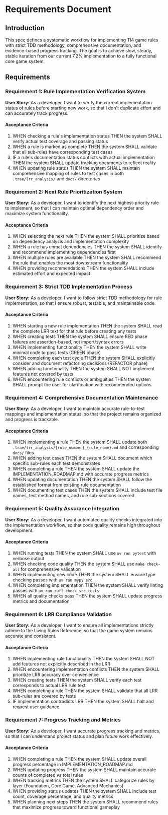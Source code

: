 # Requirements Document

## Introduction

This spec defines a systematic workflow for implementing TI4 game rules with strict TDD methodology, comprehensive documentation, and evidence-based progress tracking. The goal is to achieve slow, steady, stable iteration from our current 7.2% implementation to a fully functional core game system.

## Requirements

### Requirement 1: Rule Implementation Verification System

**User Story:** As a developer, I want to verify the current implementation status of rules before starting new work, so that I don't duplicate effort and can accurately track progress.

#### Acceptance Criteria

1. WHEN checking a rule's implementation status THEN the system SHALL verify actual test coverage and passing status
2. WHEN a rule is marked as complete THEN the system SHALL validate that all sub-rules have corresponding test cases
3. IF a rule's documentation status conflicts with actual implementation THEN the system SHALL update tracking documents to reflect reality
4. WHEN updating rule status THEN the system SHALL maintain comprehensive mapping of rules to test cases in both `.trae/lrr_analysis/` and `docs/` directories

### Requirement 2: Next Rule Prioritization System

**User Story:** As a developer, I want to identify the next highest-priority rule to implement, so that I can maintain optimal dependency order and maximize system functionality.

#### Acceptance Criteria

1. WHEN selecting the next rule THEN the system SHALL prioritize based on dependency analysis and implementation complexity
2. WHEN a rule has unmet dependencies THEN the system SHALL identify and recommend implementing dependencies first
3. WHEN multiple rules are available THEN the system SHALL recommend the rule that enables the most downstream functionality
4. WHEN providing recommendations THEN the system SHALL include estimated effort and expected impact

### Requirement 3: Strict TDD Implementation Process

**User Story:** As a developer, I want to follow strict TDD methodology for rule implementation, so that I ensure robust, testable, and maintainable code.

#### Acceptance Criteria

1. WHEN starting a new rule implementation THEN the system SHALL read the complete LRR text for that rule before creating any tests
2. WHEN creating tests THEN the system SHALL ensure RED phase failures are assertion-based, not import/syntax errors
3. WHEN implementing functionality THEN the system SHALL write minimal code to pass tests (GREEN phase)
4. WHEN completing each test cycle THEN the system SHALL explicitly consider and document refactoring decisions (REFACTOR phase)
5. WHEN adding functionality THEN the system SHALL NOT implement features not covered by tests
6. WHEN encountering rule conflicts or ambiguities THEN the system SHALL prompt the user for clarification with recommended options

### Requirement 4: Comprehensive Documentation Maintenance

**User Story:** As a developer, I want to maintain accurate rule-to-test mappings and implementation status, so that the project remains organized and progress is trackable.

#### Acceptance Criteria

1. WHEN implementing a rule THEN the system SHALL update both `.trae/lrr_analysis/{rule_number}_{rule_name}.md` and corresponding `docs/` files
2. WHEN adding test cases THEN the system SHALL document which specific sub-rules each test demonstrates
3. WHEN completing a rule THEN the system SHALL update the IMPLEMENTATION_ROADMAP.md with accurate progress metrics
4. WHEN updating documentation THEN the system SHALL follow the established format from existing rule documentation
5. WHEN documenting test cases THEN the system SHALL include test file names, test method names, and rule sub-sections covered

### Requirement 5: Quality Assurance Integration

**User Story:** As a developer, I want automated quality checks integrated into the implementation workflow, so that code quality remains high throughout development.

#### Acceptance Criteria

1. WHEN running tests THEN the system SHALL use `uv run pytest` with verbose output
2. WHEN checking code quality THEN the system SHALL use `make check-all` for comprehensive validation
3. WHEN implementing new code THEN the system SHALL ensure type checking passes with `uv run mypy src`
4. WHEN completing implementation THEN the system SHALL verify linting passes with `uv run ruff check src tests`
5. WHEN all quality checks pass THEN the system SHALL update progress metrics and documentation

### Requirement 6: LRR Compliance Validation

**User Story:** As a developer, I want to ensure all implementations strictly adhere to the Living Rules Reference, so that the game system remains accurate and consistent.

#### Acceptance Criteria

1. WHEN implementing rule functionality THEN the system SHALL NOT add features not explicitly described in the LRR
2. WHEN encountering implementation conflicts THEN the system SHALL prioritize LRR accuracy over convenience
3. WHEN creating tests THEN the system SHALL verify each test corresponds to actual LRR rule text
4. WHEN completing a rule THEN the system SHALL validate that all LRR sub-rules are covered by tests
5. IF implementation contradicts LRR THEN the system SHALL halt and request user guidance

### Requirement 7: Progress Tracking and Metrics

**User Story:** As a developer, I want accurate progress tracking and metrics, so that I can understand project status and plan future work effectively.

#### Acceptance Criteria

1. WHEN completing a rule THEN the system SHALL update overall progress percentage in IMPLEMENTATION_ROADMAP.md
2. WHEN updating progress THEN the system SHALL maintain accurate counts of completed vs total rules
3. WHEN tracking metrics THEN the system SHALL categorize rules by layer (Foundation, Core Game, Advanced Mechanics)
4. WHEN providing status updates THEN the system SHALL include test count, coverage percentage, and quality metrics
5. WHEN planning next steps THEN the system SHALL recommend rules that maximize progress toward functional gameplay